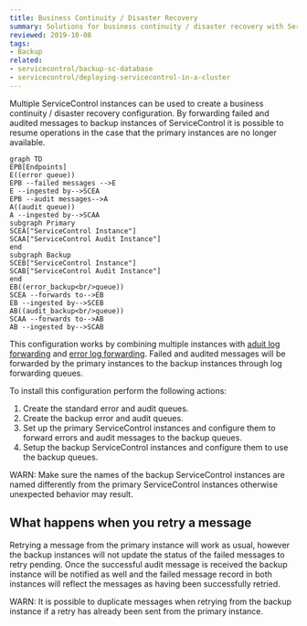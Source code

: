 ```yaml
---
title: Business Continuity / Disaster Recovery
summary: Solutions for business continuity / disaster recovery with ServiceControl
reviewed: 2019-10-08
tags:
- Backup
related:
- servicecontrol/backup-sc-database
- servicecontrol/deploying-servicecontrol-in-a-cluster
---
```


Multiple ServiceControl instances can be used to create a business continuity / disaster recovery configuration. By forwarding failed and audited messages to backup instances of ServiceControl it is possible to resume operations in the case that the primary instances are no longer available.

```mermaid
graph TD
EPB[Endpoints] 
E((error queue))
EPB --failed messages -->E
E --ingested by-->SCEA
EPB --audit messages-->A
A((audit queue))
A --ingested by-->SCAA
subgraph Primary
SCEA["ServiceControl Instance"]
SCAA["ServiceControl Audit Instance"]
end
subgraph Backup
SCEB["ServiceControl Instance"]
SCAB["ServiceControl Audit Instance"]
end
EB((error_backup<br/>queue))
SCEA --forwards to-->EB
EB --ingested by-->SCEB
AB((audit_backup<br/>queue))
SCAA --forwards to-->AB
AB --ingested by-->SCAB
```

This configuration works by combining multiple instances with [aduit log forwarding](creating-config-file.md#servicecontrolforwardauditmessages) and [error log forwarding](creating-config-file.md#servicebuserrorlogqueue). Failed and audited messages will be forwarded by the primary instances to the backup instances through log forwarding queues.

To install this configuration perform the following actions:

1. Create the standard error and audit queues.
1. Create the backup error and audit queues.
1. Set up the primary ServiceControl instances and configure them to forward errors and audit messages to the backup queues.
1. Setup the backup ServiceControl instances and configure them to use the backup queues.

WARN: Make sure the names of the backup ServiceControl instances are named differently from the primary ServiceControl instances otherwise unexpected behavior may result.

## What happens when you retry a message

Retrying a message from the primary instance will work as usual, however the backup instances will not update the status of the failed messages to retry pending. Once the successful audit message is received the backup instance will be notified as well and the failed message record in both instances will reflect the messages as having been successfully retried.

WARN: It is possible to duplicate messages when retrying from the backup instance if a retry has already been sent from the primary instance.


